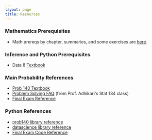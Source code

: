 ```yaml
---
layout: page
title: Resources
---
```

<script src="https://stackpath.bootstrapcdn.com/bootstrap/3.4.0/js/bootstrap.min.js" integrity="sha384-vhJnz1OVIdLktyixHY4Uk3OHEwdQqPppqYR8+5mjsauETgLOcEynD9oPHhhz18Nw" crossorigin="anonymous"></script>

### Mathematics Prerequisites
- Math prereqs by chapter, summaries, and some exercises are [here](http://prob140.org/prereqs). 
<!-- - Summation Notation - [Here](http://www.cs.yale.edu/homes/aspnes/pinewiki/attachments/SummationNotation/summation-notation.pdf) is a terrific summary by Prof. [James Aspnes](http://www.cs.yale.edu/homes/aspnes/) of the Yale CS department. Note especially Sections 2.1, 2.2, and 2.3. -->
<!-- - Exponential and Log Functions - [Graphs and Approximations](/resources/exponential_approximations) -->
<!-- - Mathematical Induction - [Here](https://www.cs.cmu.edu/~adamchik/21-127/lectures/induction_1_print.pdf) is a clear and concise exposition, with several examples, by Prof. [Victor Adamchik](http://www.cs.cmu.edu/~adamchik/) of the CS department at Carnegie Mellon. -->
<!-- - Double Integrals - [Here](https://ocw.mit.edu/courses/mathematics/18-02-multivariable-calculus-fall-2007/video-lectures/lecture-16-double-integrals/) is a beautiful lecture by Prof. [Denis Auroux](http://people.math.harvard.edu/~auroux/) of Harvard (and formerly of Berkeley), recorded when he was at MIT. If you have studied double integrals before, you can start at around 15:30.) -->
<!-- - **[Exercises](/assets/prereq_math_sp19.pdf)** ([Solutions](/assets/prereq_math_sp19_sol.pdf)) -->

### Inference and Python Prerequisites
- Data 8 [Textbook](https://www.inferentialthinking.com/chapters/intro)

### Main Probability References
- [Prob 140 Textbook](http://prob140.org/textbook/content/README.html)
- [Problem Solving FAQ](https://www.stat.berkeley.edu/~ani/s134s17/faq.html)  (from Prof. Adhikari's Stat 134 class)
- [Final Exam Reference](/assets/final_reference_fa18.pdf)

### Python References
- [prob140 library reference](http://prob140.org/prob140/)
- [datascience library reference](http://data8.org/datascience/tables.html)
- [Final Exam Code Reference](/assets/final_reference_code_fa18.pdf)
